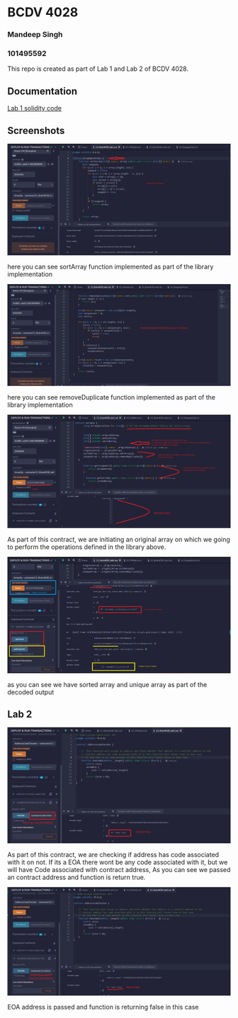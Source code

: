 
# BCDV 4028
### Mandeep Singh
### 101495592

This repo is created as part of Lab 1 and Lab 2 of BCDV 4028.


## Documentation

[Lab 1 solidity code ](https://github.com/mandeep9888/bcdv4028_lab1/blob/main/12_Bcdv4028_lab1.sol)



## Screenshots

![Sort function ](https://github.com/mandeep9888/bcdv4028_lab1/blob/7ac94ae5affc5b1ffa9c186b0b68c59c53305df3/sortArry_lib.png)

here you can see sortArray function implemented as part of the library implementation 

![Remove Duplicate function ](https://github.com/mandeep9888/bcdv4028_lab1/blob/7ac94ae5affc5b1ffa9c186b0b68c59c53305df3/removeDupArray.png)

here you can see removeDuplicate function implemented as part of the library implementation 


![Contract Code ](https://github.com/mandeep9888/bcdv4028_lab1/blob/7ac94ae5affc5b1ffa9c186b0b68c59c53305df3/contract_sort_removeDuplicate_functions.png)

As part of this contract, we are initiating an original array on which we going to perform the operations defined in the library above.


![sort and unique array outputs ](https://github.com/mandeep9888/bcdv4028_lab1/blob/7ac94ae5affc5b1ffa9c186b0b68c59c53305df3/sort_unique_outputs.png)

as you can see we have sorted array and unique array as part of the decoded output

## Lab 2

![Contract Code check ](https://github.com/mandeep9888/bcdv4028_lab1/blob/49f6bf5dde22903d20c3e4bfc10961f7c2e32bb3/contract_codecheck.png)

As part of this contract, we are checking if address has code associated with it on not. If its a EOA there wont be any code associated with it, but we will have Code associated with contract address, As you can see we passed an contract address and function is return true.

![EOA Code check ](https://github.com/mandeep9888/bcdv4028_lab1/blob/49f6bf5dde22903d20c3e4bfc10961f7c2e32bb3/EOA_codecheck.png)

EOA address is passed and function is returning false in this case
